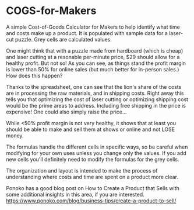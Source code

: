 # COGS-for-Makers
A simple Cost-of-Goods Calculator for Makers to help identify what time and costs make up a product.
It is populated with sample data for a laser-cut puzzle. Grey cells are calculated values. 

One might think that with a puzzle made from hardboard (which is cheap) and laser cutting at a resonable per-minute price, $29 should allow for a healthy profit. But not so! As you can see, as things stand the profit margin is lower than 50% for online sales (but much better for in-person sales.) How does this happen?

Thanks to the spreadsheet, one can see that the lion's share of the costs are in processing the raw materials, and in shipping costs.
Right away this tells you that optimizing the cost of laser cutting or optimizing shipping cost would be the prime areas to address. Including free shipping in the price is expensive! One could also simply raise the price...

While <50% profit margin is not very healthy, it shows that at least you should be able to make and sell them at shows or online and not LOSE money.

The formulas handle the different cells in specific ways, so be careful when modifying for your own uses unless you change only the values. If you add new cells you'll definitely need to modify the formulas for the grey cells.

The organization and layout is intended to make the process of understanding where costs and time are spent on a product more clear.

Ponoko has a good blog post on How to Create a Product that Sells with some additional insights in this area, if you are interested. https://www.ponoko.com/blog/business-tips/create-a-product-to-sell/
